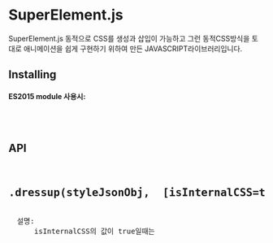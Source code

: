 # SuperElement.js
SuperElement.js 동적으로 CSS를 생성과 삽입이 가능하고 그런 동적CSS방식을 토대로 애니메이션을 쉽게 구현하기 위하여 만든 JAVASCRIPT라이브러리입니다.

## Installing
#### ES2015 module 사용시:
 <pre>
    <script type='module'>
        import {SuperElement, SvgElement} from './SuperElement.js';
    </script>
</pre>

## API
<pre>
  <h2>.dressup(styleJsonObj,  [isInternalCSS=true]) </h2>
  설명:
      isInternalCSS의 값이 true일때는 <style>태그안에 삽입합니다.
      false일때는 inline방식으로 style attribute에 styleJsonObj의  부여합니다.
      기본값은 true입니다.
  
  예:
        let elem = new SuperElement("div");
        elem.dressup({position:'absolute',width:'100px',height:'100px',background:'blue'},true);
        elem.appendTo();
</pre>

<pre>
  <h2>.setAttr(styleJsonObj) </h2>
  설명:
     html tag 속성(Attribute)에 값을 부여(賦予)할수 있습니다.
  
  예:
        let f = new SuperElement("font");
        f.setAttr({color:'red'})
        f.appendTo();
</pre>

<pre>
  <h2>.getAttr(styleJsonObj) </h2>
  설명:
     html tag 속성(Attribute)에 값을 가져올수 있습니다.
  
  예:
        let f = new SuperElement("font");
        f.getAttr({color:'red'})
</pre>


<pre>
  <h2>.appendTo([SuperElement]) </h2>
  설명:
     다른 SuperElement내부의 뒷부에 새로운 SuperElment를 추가합니다.
     매개변수가 null이면 document.body내부의 뒷부분에 SuperElement를 추가합니다.
  
  예:
        let f = new SuperElement("font");
        f.appendTo();   
</pre>

<pre>
  <h2>.prependTo([SuperElement]) </h2>
  설명:
     다른 SuperElement내부의 앞부분에 새로운 SuperElment를 추가합니다.
     매개변수가 null이면 document.body내부의 앞부분에 SuperElement를 추가합니다.
  
  예:
        let f = new SuperElement("font");
        f.appendTo();   
</pre>

<pre>
  <h2>.animate(keyframeInfo) </h2>
  설명:
    keyframeInfo는  css3에 @keyframe문법과 동일합니다. 다른것이라면 따옴표 대신 백틱(backtick``)부호를 사용하세요.
    아래와 같이 쓸수 있습니다. 주의할점은 분리부호로 >>>를 정확하게 입력하고 마지막에 세미코런(semicolen)이 있어서는 안됩니다.
    +부호로 한번에 N개의 keyframe을 정의할수있습니다. 그리고 서로 스위치할수 있습니다.
    리턴value는 object인데 3가지 메소드를 제공합니다.  play(frameIndex,cb) / back(frameIndex, cb) / cancel();
     1) play는 단어뜻 그대로 플레이 하는겁니다.  cb는 콜백함수로서 애니메이션 플레이가 끝나면 콜백됩니다.
             frameIndex는 스위치할때 사용하는 인덱스입니다. 기본값은 0입니다.
     2) back는 반대방향으로 플레이.  frameIndex와 cb는 위와 동일함.
     3) cancel() 동적으로 생성된 keyframe부터 inlineStyle속성까지 깨끗이 삭제합니다.
      
  예:
        let div = new SuperElement("div");
              div.appendTo();//add to body
              div.dressup({position:'absolute',width:'100px',height:'100px',background:'black'},false);
              div.animate(`
                    0%{ background: black; }
                    100%{ background:red; }
                    >>> ease 1s both
                    +
                    0%{ background: yellow; }
                    100% {background: blue;}
                    >>> ease 1s both infinite
              `
              div.play();
             // div.play(0, ()=>{alert("has finished.")});
             // div.back();
             // div.cancle();
</pre>

<pre>
  <h2>on(eventName,callback,[useCapture=false])</h2>
  설명:
     jquery에서의 on메스드 거의 같습니다.
  
  예:
         let div = new SuperElement("div");
         div.on("dblclick",(e)=>{ console.log(e); });
</pre>

<pre>
  <h2>.un(eventName,callback,[useCapture=false])</h2>
  설명:
    이벤트에서 콜백함수의 연관성을 삭제합니다.
  
  예:
         let div = new SuperElement("div");
         div.on("dblclick",callme});
         setTimeout(()=>{
              div.un("dblclick",callme});
             },1000);
         function callme(e){ console.log(e); }
</pre>

<pre>
  ...................
</pre>

<pre>
  <h2> 마지막으로 </h2>
        소스코드를 읽어보면 일반적으로 잘 사용되지 않은 많은 메소드들이 있을겁니다.
        하지만 시간상 여유가 없기에 문서화는 그냥 여기까지일것 같습니다. 
        소스는 그냥  수정이나 갇다가 마음대로 써도 괞찮습니다. 쓴지 오래된코드인데
        그냥  구석에 처박혀 세월보내는것 같아서 이렇게 간단히 문서화하기로 했습니다.
        
        이 라어버리의 애니메이션은 보통 jquery나 animation.js에서 사용하는 dom속성을
        JAVASCRIPT로 콘트롤하는 방식과 달리 , 동적으로 css를 생성하고 animation을 만듭니다.
        CSS는 GPU를 사용하여 렌더링하고 최적화가  다소 되여있기에 performance상에서 효율적입니다.
        
        사실 소스를 들여다 보면 쓸모없거나 로직상에서 이상한 부분들이 많을수 있습니다. 
</pre>

